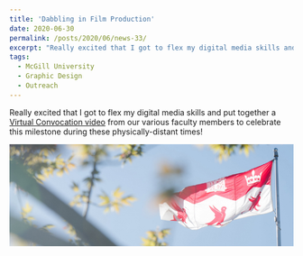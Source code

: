 ```yaml
---
title: 'Dabbling in Film Production'
date: 2020-06-30
permalink: /posts/2020/06/news-33/
excerpt: "Really excited that I got to flex my digital media skills and put together a <a href='https://www.mcgill.ca/psychology/events-colloquia-0/convocation' target='_blank'>Virtual Convocation video</a> from our various faculty members to celebrate this milestone during these physically-distant times!<br><br><img src='/images/posts/2020_06_convocation.jpg'><br><br>"
tags:
  - McGill University
  - Graphic Design
  - Outreach
---
```


Really excited that I got to flex my digital media skills and put together a [Virtual Convocation video](https://www.mcgill.ca/psychology/events-colloquia-0/convocation) from our various faculty members to celebrate this milestone during these physically-distant times!

![internal](/images/posts/2020_06_convocation.jpg)